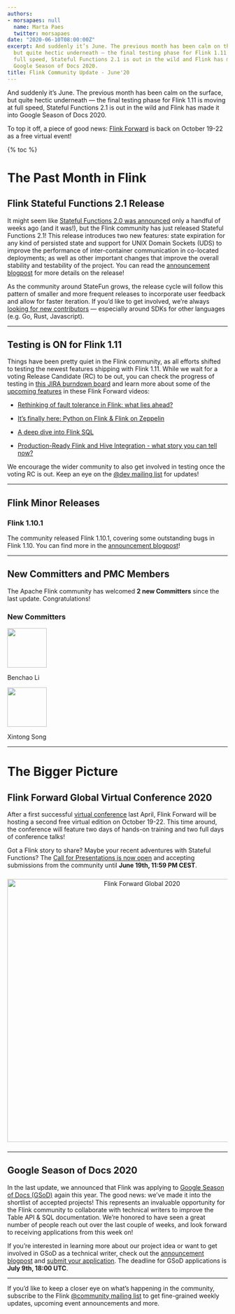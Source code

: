 ```yaml
---
authors:
- morsapaes: null
  name: Marta Paes
  twitter: morsapaes
date: "2020-06-10T08:00:00Z"
excerpt: And suddenly it’s June. The previous month has been calm on the surface,
  but quite hectic underneath — the final testing phase for Flink 1.11 is moving at
  full speed, Stateful Functions 2.1 is out in the wild and Flink has made it into
  Google Season of Docs 2020.
title: Flink Community Update - June'20
---
```


And suddenly it’s June. The previous month has been calm on the surface, but quite hectic underneath — the final testing phase for Flink 1.11 is moving at full speed, Stateful Functions 2.1 is out in the wild and Flink has made it into Google Season of Docs 2020. 

To top it off, a piece of good news: [Flink Forward](https://www.flink-forward.org/global-2020) is back on October 19-22 as a free virtual event!

{% toc %}

# The Past Month in Flink

## Flink Stateful Functions 2.1 Release

It might seem like [Stateful Functions 2.0 was announced](https://flink.apache.org/news/2020/04/07/release-statefun-2.0.0.html) only a handful of weeks ago (and it was!), but the Flink community has just released Stateful Functions 2.1! This release introduces two new features: state expiration for any kind of persisted state and support for UNIX Domain Sockets (UDS) to improve the performance of inter-container communication in co-located deployments; as well as other important changes that improve the overall stability and testability of the project. You can read the [announcement blogpost](https://flink.apache.org/news/2020/06/09/release-statefun-2.1.0.html) for more details on the release!

As the community around StateFun grows, the release cycle will follow this pattern of smaller and more frequent releases to incorporate user feedback and allow for faster iteration. If you’d like to get involved, we’re always [looking for new contributors](https://github.com/apache/flink-statefun#contributing) — especially around SDKs for other languages (e.g. Go, Rust, Javascript).

<hr>

## Testing is ON for Flink 1.11

Things have been pretty quiet in the Flink community, as all efforts shifted to testing the newest features shipping with Flink 1.11. While we wait for a voting Release Candidate (RC) to be out, you can check the progress of testing in [this JIRA burndown board](https://issues.apache.org/jira/secure/RapidBoard.jspa?rapidView=364&projectKey=FLINK) and learn more about some of the [upcoming features](https://flink.apache.org/news/2020/05/07/community-update.html#warming-up-for-flink-111) in these Flink Forward videos:

* [Rethinking of fault tolerance in Flink: what lies ahead?](https://www.youtube.com/watch?v=ssEmeLcL5Uk)

* [It’s finally here: Python on Flink & Flink on Zeppelin](https://www.youtube.com/watch?v=t7fAN3xNJ3Q)

* [A deep dive into Flink SQL](https://www.youtube.com/watch?v=KDD8e4GE12w)

* [Production-Ready Flink and Hive Integration - what story you can tell now?](https://www.youtube.com/watch?v=4ce1H9CRyEc)

We encourage the wider community to also get involved in testing once the voting RC is out. Keep an eye on the [@dev mailing list](https://flink.apache.org/community.html#mailing-lists) for updates!

<hr>

## Flink Minor Releases

### Flink 1.10.1

The community released Flink 1.10.1, covering some outstanding bugs in Flink 1.10. You can find more in the [announcement blogpost](https://flink.apache.org/news/2020/05/12/release-1.10.1.html)!

<hr>

## New Committers and PMC Members

The Apache Flink community has welcomed **2 new Committers** since the last update. Congratulations!

### New Committers

<div class="row">
  <div class="col-lg-3">
    <div class="text-center">
      <img class="img-circle" src="https://avatars3.githubusercontent.com/u/4471524?s=400&v=4" width="90" height="90">
      <p>Benchao Li</p>
    </div>
  </div>
  <div class="col-lg-3">
    <div class="text-center">
      <img class="img-circle" src="https://avatars0.githubusercontent.com/u/6509172?s=400&v=4" width="90" height="90">
      <p>Xintong Song</p>
    </div>
  </div>
</div>

<hr>
	
# The Bigger Picture

## Flink Forward Global Virtual Conference 2020

After a first successful [virtual conference](https://www.youtube.com/playlist?list=PLDX4T_cnKjD0ngnBSU-bYGfgVv17MiwA7) last April, Flink Forward will be hosting a second free virtual edition on October 19-22. This time around, the conference will feature two days of hands-on training and two full days of conference talks!

Got a Flink story to share? Maybe your recent adventures with Stateful Functions? The [Call for Presentations is now open](https://www.flink-forward.org/global-2020/call-for-presentations) and accepting submissions from the community until **June 19th, 11:59 PM CEST**.

<div style="line-height:60%;">
    <br>
</div>

<center>
<img src="{{< siteurl >}}/img/blog/2020-06-10-community-update/FlinkForward_Banner_CFP_Global_2020.png" width="600px" alt="Flink Forward Global 2020"/>
</center>

<div style="line-height:60%;">
    <br>
</div>

<hr>

## Google Season of Docs 2020

In the last update, we announced that Flink was applying to [Google Season of Docs (GSoD)](https://developers.google.com/season-of-docs) again this year. The good news: we’ve made it into the shortlist of accepted projects! This represents an invaluable opportunity for the Flink community to collaborate with technical writers to improve the Table API & SQL documentation. We’re honored to have seen a great number of people reach out over the last couple of weeks, and look forward to receiving applications from this week on!

If you’re interested in learning more about our project idea or want to get involved in GSoD as a technical writer, check out the [announcement blogpost](https://flink.apache.org/news/2020/05/04/season-of-docs.html) and [submit your application](https://developers.google.com/season-of-docs/docs/tech-writer-application-hints). The deadline for GSoD applications is **July 9th, 18:00 UTC**.

<hr>

If you’d like to keep a closer eye on what’s happening in the community, subscribe to the Flink [@community mailing list](https://flink.apache.org/community.html#mailing-lists) to get fine-grained weekly updates, upcoming event announcements and more.